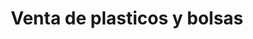---
title: "Venta de plasticos y bolsas"
url: /venustiano-carranza/venta-de-plasticos-y-bolsas/
shop: Kramladen
---